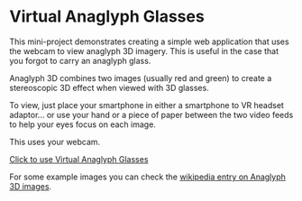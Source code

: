 # Virtual Anaglyph Glasses

This mini-project demonstrates creating a simple web application that uses the webcam to view anaglyph 3D imagery. 
This is useful in the case that you forgot to carry an anaglyph glass.

Anaglyph 3D combines two images (usually red and green) to create a stereoscopic 3D effect when viewed with 3D glasses.

To view, just place your smartphone in either a smartphone to VR headset adaptor... 
or use your hand or a piece of paper between the two video feeds to help your eyes focus on each image.

This uses your webcam.

[Click to use Virtual Anaglyph Glasses](https://mofosyne.github.io/AnaglyphGlasses/)

For some example images you can check the [wikipedia entry on Anaglyph 3D images](https://en.wikipedia.org/wiki/Anaglyph_3D).
